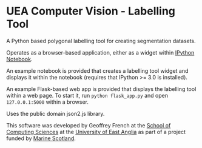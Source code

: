 # UEA Computer Vision - Labelling Tool

A Python based polygonal labelling tool for creating segmentation datasets.


Operates as a browser-based application, either as a widget within [IPython Notebook](http://ipython.org).

An example notebook is provided that creates a labelling tool widget and displays it within the notebook (requires that IPython >= 3.0 is installed).

An example Flask-based web app is provided that displays the labelling tool within a web page. To start it, run `python flask_app.py` and open
`127.0.0.1:5000` within a browser.


Uses the public domain json2.js library.

This software was developed by Geoffrey French at the [School of Computing Sciences](http://www.uea.ac.uk/computing) at the
[University of East Anglia](http://www.uea.ac.uk) as part of a project funded by [Marine Scotland](http://www.gov.scot/Topics/marine).




